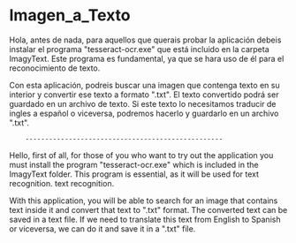 # Imagen_a_Texto
 Hola, antes de nada, para aquellos que querais probar la aplicación
 debeis instalar el programa "tesseract-ocr.exe" que está incluido en la
 carpeta ImagyText. Este programa es fundamental, ya que se hara uso de
 él para el reconocimiento de texto.
 
 Con esta aplicación, podreis buscar una imagen que contenga
 texto en su interior y convertir ese texto a formato ".txt".
 El texto convertido podrá ser guardado en un archivo de texto.
 Si este texto lo necesitamos traducir de ingles a español o
 viceversa, podremos hacerlo y guardarlo en un archivo ".txt".

        --------------------------------------------------
Hello, first of all, for those of you who want to try out the application
you must install the program "tesseract-ocr.exe" which is included in the
ImagyText folder. This program is essential, as it will be used for text recognition.
text recognition.

With this application, you will be able to search for an image that contains
text inside it and convert that text to ".txt" format.
The converted text can be saved in a text file.
If we need to translate this text from English to Spanish or
viceversa, we can do it and save it in a ".txt" file.